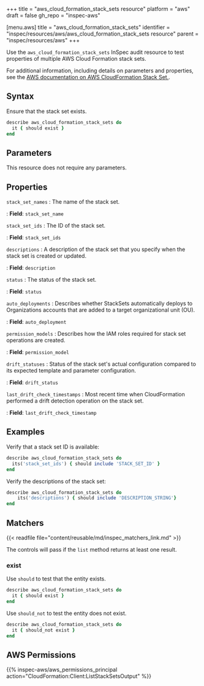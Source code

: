 +++
title = "aws_cloud_formation_stack_sets resource"
platform = "aws"
draft = false
gh_repo = "inspec-aws"

[menu.aws]
title = "aws_cloud_formation_stack_sets"
identifier = "inspec/resources/aws/aws_cloud_formation_stack_sets resource"
parent = "inspec/resources/aws"
+++

Use the `aws_cloud_formation_stack_sets` InSpec audit resource to test properties of multiple AWS Cloud Formation stack sets.

For additional information, including details on parameters and properties, see the [AWS documentation on AWS CloudFormation Stack Set.](https://docs.aws.amazon.com/AWSCloudFormation/latest/UserGuide/aws-resource-cloudformation-stackset.html).

## Syntax

Ensure that the stack set exists.

```ruby
describe aws_cloud_formation_stack_sets do
  it { should exist }
end
```

## Parameters

This resource does not require any parameters.

## Properties

`stack_set_names`
: The name of the stack set.

: **Field**: `stack_set_name`

`stack_set_ids`
: The ID of the stack set.

: **Field**: `stack_set_ids`

`descriptions`
: A description of the stack set that you specify when the stack set is created or updated.

: **Field**: `description`

`status`
: The status of the stack set.

: **Field**: `status`

`auto_deployments`
: Describes whether StackSets automatically deploys to Organizations accounts that are added to a target organizational unit (OU).

: **Field**: `auto_deployment`

`permission_models`
: Describes how the IAM roles required for stack set operations are created.

: **Field**: `permission_model`

`drift_statuses`
: Status of the stack set's actual configuration compared to its expected template and parameter configuration.

: **Field**: `drift_status`

`last_drift_check_timestamps`
: Most recent time when CloudFormation performed a drift detection operation on the stack set.

: **Field**: `last_drift_check_timestamp`

## Examples

Verify that a stack set ID is available:

```ruby
describe aws_cloud_formation_stack_sets do
  its('stack_set_ids') { should include 'STACK_SET_ID' }
end
```

Verify the descriptions of the stack set:

```ruby
describe aws_cloud_formation_stack_sets do
    its('descriptions') { should include 'DESCRIPTION_STRING'}
end
```

## Matchers

{{< readfile file="content/reusable/md/inspec_matchers_link.md" >}}

The controls will pass if the `list` method returns at least one result.

### exist

Use `should` to test that the entity exists.

```ruby
describe aws_cloud_formation_stack_sets do
  it { should exist }
end
```

Use `should_not` to test the entity does not exist.

```ruby
describe aws_cloud_formation_stack_sets do
  it { should_not exist }
end
```

## AWS Permissions

{{% inspec-aws/aws_permissions_principal action="CloudFormation:Client:ListStackSetsOutput" %}}
